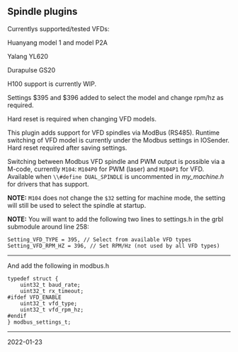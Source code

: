 ## Spindle plugins

Currentlys supported/tested VFDs:

Huanyang model 1 and model P2A

Yalang YL620

Durapulse GS20

H100 support is currently WIP.

Settings $395 and $396 added to select the model and change rpm/hz as required.

Hard reset is required when changing VFD models.

This plugin adds support for VFD spindles via ModBus (RS485).  Runtime switching of VFD model is currently under the Modbus settings in IOSender.  Hard reset required after saving settings.

Switching between Modbus VFD spindle and PWM output is possible via a M-code, currently `M104`: `M104P0` for PWM (laser) and `M104P1` for VFD.  
Available when `\\#define DUAL_SPINDLE` is uncommented in _my_machine.h_ for drivers that has support.

__NOTE:__ `M104` does not change the `$32` setting for machine mode, the setting will still be used to select the spindle at startup.

__NOTE:__ You will want to add the following two lines to settings.h in the grbl submodule around line 258:

    Setting_VFD_TYPE = 395, // Select from available VFD types
    Setting_VFD_RPM_HZ = 396, // Set RPM/Hz (not used by all VFD types)
      
---

And add the following in modbus.h

    typedef struct {
        uint32_t baud_rate;
        uint32_t rx_timeout;
    #ifdef VFD_ENABLE
        uint32_t vfd_type;
        uint32_t vfd_rpm_hz;
    #endif
    } modbus_settings_t;

---


2022-01-23
